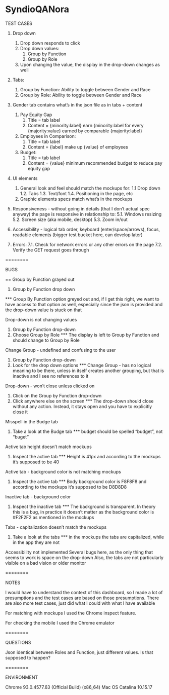 # SyndioQANora

TEST CASES

1. Drop down 
    1. Drop down responds to click
    2. Drop down values: 
        1. Group by Function
        2. Group by Role
    3. Upon changing the value, the display in the drop-down changes as well

2. Tabs: 
    1. Group by Function: Ability to toggle between Gender and Race
    2. Group by Role: Ability to toggle between Gender and Race

3. Gender tab contains what’s in the json file as in tabs + content 
 	1. Pay Equity Gap 
		1. Title = tab label
		2. Content = {minority:label} earn {minority:label  for every {majority:value} earned by comparable {majority:label}  
	2. Employees in Comparison: 
		1. Title = tab label
		2. Content = {label} make up {value} of employees
	3. Budget: 
		1. Title = tab label
		2. Content = {value} minimum recommended budget to reduce pay equity gap

4. UI elements
    1. General look and feel should match the mockups for:
        1.1 Drop down
        1.2. Tabs
        1.3. Text/font
        1.4. Positioning in the page, etc
    2. Graphic elements specs match what’s in the mockups 

5. Responsiveness - without going in details (that I don’t actual spec anyway) the page is responsive in relationship to:
	5.1. Windows resizing
	5.2. Screen size (aka mobile, desktop)
	5.3. Zoom in/out

6. Accessibility - logical tab order, keyboard (enter/space/arrows), focus, readable elements (bigger test bucket here, can develop later)

7. Errors:
	7.1. Check for network errors or any other errors on the page
	7.2. Verify the GET request goes through


========

BUGS

== Group by Function grayed out
1. Group by Function drop down 

*** Group By Function option greyed out and, if I get this right, we want to have access to that option as well, especially since the json is provided and the drop-down value is stuck on that

Drop-down is not changing values
1. Group by Function drop-down 
2. Choose Group by Role
*** The display is left to Group by Function and should change to Group by Role


Change Group - undefined and confusing to the user
1. Group by Function drop-down 
2. Look for the drop down options
*** Change Group - has no logical meaning to be there, unless in itself creates another grouping, but that is inactive and I see no references to it

Drop-down - won’t close unless clicked on
1. Click on the Group by Function drop-down
2. Click anywhere else on the screen
*** The drop-down should close without any action. Instead, it stays open and you have to explicitly close it

Misspell in the Budge tab
1. Take a look at the Budge tab
*** budget should be spelled “budget”, not “buget”

Active tab height doesn’t match mockups
1. Inspect the active tab
*** Height is 41px and according to the mockups it’s supposed to be 40

Active tab - background color is not matching mockups
1. Inspect the active tab
*** Body background color is F8F8F8 and according to the mockups it’s supposed to be D8D8D8

Inactive tab - background color
1. Inspect the inactive tab
*** The background is transparent. In theory this is a bug, in practice it doesn’t matter as the background color is #F2F2F2 as mentioned in the mockups

Tabs - capitalization doesn’t match the mockups 
1. Take a look at the tabs
*** in the mockups the tabs are capitalized, while in the app they are not

Accessibility not implemented
Several bugs here, as the only thing that seems to work is space on the drop-down
Also, the tabs are not particularly visible on a bad vision or older monitor

========

NOTES

I would have to understand the context of this dashboard, so I made a lot of presumptions and the test cases are based on those presumptions. There are also more test cases, just did what I could with what I have available

For matching with mockups I used the Chrome inspect feature.

For checking the mobile I used the Chrome emulator

========

QUESTIONS

Json identical between Roles and Function, just different values. Is that supposed to happen?

========

ENVIRONMENT

Chrome 93.0.4577.63 (Official Build) (x86_64)
Mac OS Catalina 10.15.17
